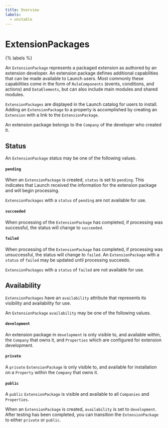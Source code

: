 ```yaml
---
title: Overview
labels:
  - unstable
---
```


# ExtensionPackages

{% labels %}

An `ExtensionPackage` represents a packaged extension as authored by an extension developer. An extension package defines additional capabilities that can be made available to Launch users.  Most commonly these capabilities come in the form of `RuleComponents` (events, conditions, and actions) and `DataElements`, but can also include main modules and shared modules.

`ExtensionPackages` are displayed in the Launch catalog for users to install.  Adding an `ExtensionPackage` to a property is accomplished by creating an `Extension` with a link to the `ExtensionPackage`.

An extension package belongs to the `Company` of the developer who created it.

## Status

An `ExtensionPackage` status may be one of the following values.

#### `pending`

When an `ExtensionPackage` is created, `status` is set to `pending`.  This indicates that Launch received the information for the extension package and will begin processing.

`ExtensionPackages` with a `status` of `pending` are not available for use.

#### `succeeded`

When processing of the `ExtensionPackage` has completed, if processing was successful, the status will change to `succeeded`.

#### `failed`

When processing of the `ExtensionPackage` has completed, if processing was unsuccessful, the status will change to `failed`. An `ExtensionPackage` with a `status` of `failed` may be updated until processing succeeds.

`ExtensionPackages` with a `status` of `failed` are not available for use.

## Availability

`ExtensionPackages` have an `availability` attribute that represents its visibility and availability for use.

An `ExtensionPackage` `availability` may be one of the following values.

#### `development`

An extension package in `development` is only visible to, and available within, the `Company` that owns it, and `Properties` which are configured for extension development.

#### `private`

A `private` `ExtensionPackage` is only visible to, and available for installation on a `Property` within the `Company` that owns it.

#### `public`

A `public` `ExtensionPackage` is visible and available to all `Companies` and `Properties`.

When an `ExtensionPackage` is created, `availability` is set to `development`. After testing has been completed, you can transition the `ExtensionPackage` to either `private` or `public`.